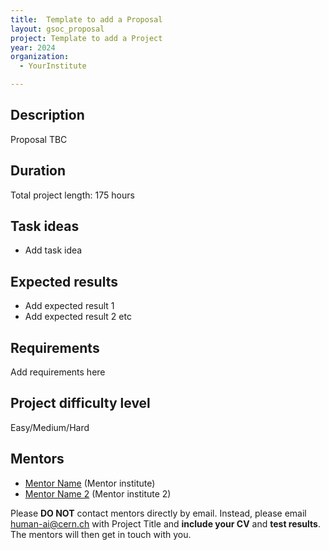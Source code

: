 ```yaml
---
title:  Template to add a Proposal
layout: gsoc_proposal
project: Template to add a Project
year: 2024
organization:
  - YourInstitute

---
```


## Description

Proposal TBC

## Duration

Total project length: 175 hours

## Task ideas
 * Add task idea

## Expected results
 * Add expected result 1
 * Add expected result 2 etc

## Requirements
Add requirements here

## Project difficulty level
Easy/Medium/Hard

## Mentors
  * [Mentor Name](mailto:ml4-sci@cern.ch) (Mentor institute)
  * [Mentor Name 2](mailto:ml4-sci@cern.ch) (Mentor institute 2)




Please **DO NOT** contact mentors directly by email. Instead, please email [human-ai@cern.ch](mailto:ml4-sci@cern.ch) with Project Title and **include your CV** and **test results**. The mentors will then get in touch with you.


